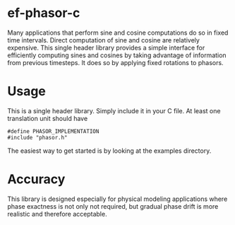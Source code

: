 ef-phasor-c
===

Many applications that perform sine and cosine computations do so in fixed time intervals. Direct computation of sine and cosine are relatively expensive. This single header library provides a simple interface for efficiently computing sines and cosines by taking advantage of information from previous timesteps. It does so by applying fixed rotations to phasors.

Usage
===

This is a single header library. Simply include it in your C file. At least one translation unit should have

    #define PHASOR_IMPLEMENTATION
    #include "phasor.h"

The easiest way to get started is by looking at the examples directory.

Accuracy
===

This library is designed especially for physical modeling applications where phase exactness is not only not required, but gradual phase drift is more realistic and therefore acceptable.
